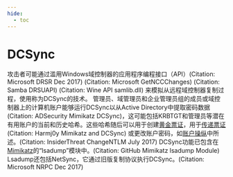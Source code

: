 ```yaml
---
hide:
  - toc
---
```


# DCSync

攻击者可能通过滥用Windows域控制器的应用程序编程接口（API）(Citation: Microsoft DRSR Dec 2017) (Citation: Microsoft GetNCCChanges) (Citation: Samba DRSUAPI) (Citation: Wine API samlib.dll) 来模拟从远程域控制器复制过程，使用称为DCSync的技术。  管理员、域管理员和企业管理员组的成员或域控制器上的计算机账户能够运行DCSync以从Active Directory中提取密码数据(Citation: ADSecurity Mimikatz DCSync)，这可能包括KRBTGT和管理员等潜在有用账户的当前和历史哈希。这些哈希随后可以用于创建[黄金票证](https://attack.mitre.org/techniques/T1558/001)，用于[传递票证](https://attack.mitre.org/techniques/T1550/003)(Citation: Harmj0y Mimikatz and DCSync) 或更改账户密码，如[账户操纵](https://attack.mitre.org/techniques/T1098)中所述。(Citation: InsiderThreat ChangeNTLM July 2017)  DCSync功能已包含在[Mimikatz](https://attack.mitre.org/software/S0002)的“lsadump”模块中。(Citation: GitHub Mimikatz lsadump Module) Lsadump还包括NetSync，它通过旧版复制协议执行DCSync。(Citation: Microsoft NRPC Dec 2017)
